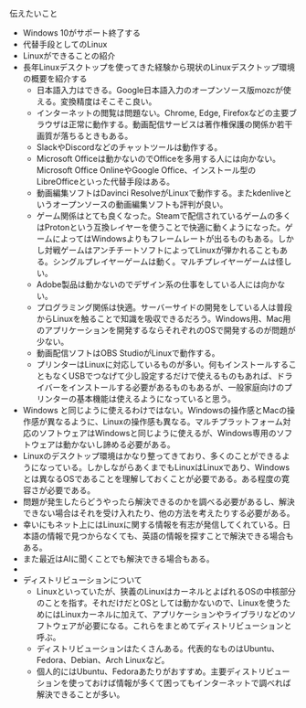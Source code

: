 伝えたいこと

- Windows 10がサポート終了する
- 代替手段としてのLinux
- Linuxができることの紹介
- 長年Linuxデスクトップを使ってきた経験から現状のLinuxデスクトップ環境の概要を紹介する
  - 日本語入力はできる。Google日本語入力のオープンソース版mozcが使える。変換精度はそこそこ良い。
  - インターネットの閲覧は問題ない。Chrome, Edge, Firefoxなどの主要ブラウザは正常に動作する。動画配信サービスは著作権保護の関係か若干画質が落ちるときもある。
  - SlackやDiscordなどのチャットツールは動作する。
  - Microsoft Officeは動かないのでOfficeを多用する人には向かない。Microsoft Office OnlineやGoogle Office、インストール型のLibreOfficeといった代替手段はある。
  - 動画編集ソフトはDavinci ResolveがLinuxで動作する。またkdenliveというオープンソースの動画編集ソフトも評判が良い。
  - ゲーム関係はとても良くなった。Steamで配信されているゲームの多くはProtonという互換レイヤーを使うことで快適に動くようになった。ゲームによってはWindowsよりもフレームレートが出るものもある。しかし対戦ゲームはアンチチートソフトによってLinuxが弾かれることもある。シングルプレイヤーゲームは動く。マルチプレイヤーゲームは怪しい。
  - Adobe製品は動かないのでデザイン系の仕事をしている人には向かない。
  - プログラミング関係は快適。サーバーサイドの開発をしている人は普段からLinuxを触ることで知識を吸収できるだろう。Windows用、Mac用のアプリケーションを開発するならそれぞれのOSで開発するのが問題が少ない。
  - 動画配信ソフトはOBS StudioがLinuxで動作する。
  - プリンターはLinuxに対応しているものが多い。何もインストールすることもなくUSBでつなげて少し設定するだけで使えるものもあれば、ドライバーをインストールする必要があるものもあるが、一般家庭向けのプリンターの基本機能は使えるようになっていると思う。
- Windows と同じように使えるわけではない。Windowsの操作感とMacの操作感が異なるように、Linuxの操作感も異なる。マルチプラットフォーム対応のソフトウェアはWindowsと同じように使えるが、Windows専用のソフトウェアは動かないし諦める必要がある。
- Linuxのデスクトップ環境はかなり整ってきており、多くのことができるようになっている。しかしながらあくまでもLinuxはLinuxであり、Windowsとは異なるOSであることを理解しておくことが必要である。ある程度の寛容さが必要である。
- 問題が発生したらどうやったら解決できるのかを調べる必要があるし、解決できない場合はそれを受け入れたり、他の方法を考えたりする必要がある。
- 幸いにもネット上にはLinuxに関する情報を有志が発信してくれている。日本語の情報で見つからなくても、英語の情報を探すことで解決できる場合もある。
- また最近はAIに聞くことでも解決できる場合もある。
- 
- ディストリビューションについて
  - Linuxといっていたが、狭義のLinuxはカーネルとよばれるOSの中核部分のことを指す。それだけだとOSとしては動かないので、Linuxを使うためにはLinuxカーネルに加えて、アプリケーションやライブラリなどのソフトウェアが必要になる。これらをまとめてディストリビューションと呼ぶ。
  - ディストリビューションはたくさんある。代表的なものはUbuntu、Fedora、Debian、Arch Linuxなど。
  - 個人的にはUbuntu、Fedoraあたりがおすすめ。主要ディストリビューションを使っておけば情報が多くて困ってもインターネットで調べれば解決できることが多い。
